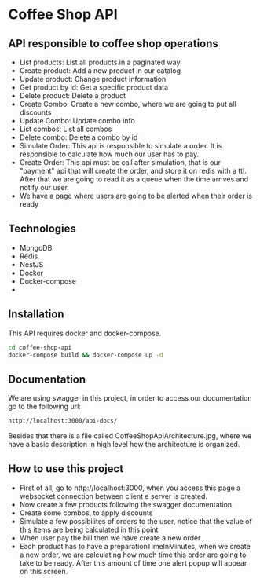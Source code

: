 # Coffee Shop API 
## API responsible to coffee shop operations

- List products: List all products in a paginated way
- Create product: Add a new product in our catalog
- Update product: Change product information
- Get product by id: Get a specific product data
- Delete product: Delete a product
- Create Combo: Create a new combo, where we are going to put all discounts
- Update Combo: Update combo info
- List combos: List all combos
- Delete combo: Delete a combo by id
- Simulate Order: This api is responsible to simulate a order. It is responsible to calculate how much our user has to pay.
- Create Order: This api must be call after simulation, that is our "payment" api that will create the order, and store it on redis with a ttl. After that we are going to read it as a queue when the time arrives and notify our user.
- We have a page where users are going to be alerted when their order is ready

## Technologies

- MongoDB
- Redis
- NestJS
- Docker
- Docker-compose
-

## Installation

This API requires docker and docker-compose.

```sh
cd coffee-shop-api
docker-compose build && docker-compose up -d
```

## Documentation

We are using swagger in this project, in order to access our documentation go to the following url:
```sh
http://localhost:3000/api-docs/
```

Besides that there is a file called CoffeeShopApiArchitecture.jpg, where we have a basic description in high level how the architecture is organized.

## How to use this project

- First of all, go to http://localhost:3000, when you access this page a websocket connection between client e server is created.
- Now create a few products following the swagger documentation
- Create some combos, to apply discounts
- Simulate a few possibilites of orders to the user, notice that the value of this items are being calculated in this point
- When user pay the bill then we have create a new order
- Each product has to have a preparationTimeInMinutes, when we create a new order, we are calculating how much time this order are going to take to be ready. After this amount of time one alert popup will appear on this screen.